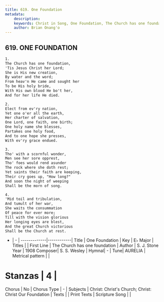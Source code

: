 ```yaml
---
title: 619. One Foundation
metadata:
    description: 
    keywords: Christ in Song, One Foundation, The Church has one foundation, 
    author: Brian Onang'o
---
```



## 619. ONE FOUNDATION

```txt
1.
The Church has one foundation,
'Tis Jesus Christ her Lord;
She is His new creation,
By water and the word;
From heav'n He came and sought her
To be His holy bride,
With His own blood He bo't her,
And for her life He died.

2.
Elect from ev'ry nation,
Yet one o'er all the earth,
Her charter of salvation,
One Lord, one faith, one birth;
One holy name she blesses,
Partakes one holy food,
And to one hope she presses,
With ev'ry grace endued.

3.
Tho' with a scornful wonder,
Men see her sore opprest,
Tho' foes would rend asunder
The rock where she doth rest;
Yet saints their faith are keeping,
Their cry goes up, "How long?"
And soon the night of weeping
Shall be the morn of song.

4.
'Mid toil and tribulation,
And tumult of her war,
She waits the consummation
Of peace for ever more;
Till with the vision glorious
Her longing eyes are blest,
And the great Church victorious
Shall be the Church at rest.

```

- |   -  |
-------------|------------|
Title | One Foundation |
Key | E♭ Major |
Titles |  |
First Line | The Church has one foundation |
Author | S. J. Stone
Year | 1908
Composer| S. S. Wesley |
Hymnal|  - |
Tune| AURELIA |
Metrical pattern | |
# Stanzas | 4 |
Chorus | No |
Chorus Type | - |
Subjects | Christ: Christ's Church; Christ: Christ Our Foundation |
Texts |  |
Print Texts | 
Scripture Song |  |
  
